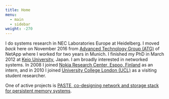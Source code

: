 ```yaml
---
title: Home
menu:
  - main
  - sidebar
weight: -270
---
```

<!--<span style="font-style: oblique">I will be joining School of Informatics at <a href="https://www.ed.ac.uk">University of Edinburgh</a> as Lecturer (Assistant Professor) in January 2020</span>-->

I do systems research in NEC Laboratories Europe at Heidelberg. I moved <span style="font-style: italic">back</span> here on November 2016 from <a href="http://www.netapp.com/us/company/leadership/advanced-technology/index.aspx">Advanced Technology Group (ATG)</a> of NetApp where I worked for two years in Munich.  I finished my PhD in March 2012 at <a class="txt" href="http://www.keio.ac.jp/index-en.html">Keio University</a>, Japan.
I am broadly interested in networked systems.
In 2008 I joined <a href="http://research.nokia.com/">Nokia Research Center, Espoo, Finland</a> as an intern, and in 2010 I joined <a href="http://www.cs.ucl.ac.uk/">University College London (UCL)</a> as a visiting student researcher.  

One of active projects is <a href="https://micchie.github.io/paste/">PASTE, co-designing network and storage
stack for persistent memory systems</a>.

